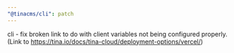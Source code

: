 ```yaml
---
"@tinacms/cli": patch
---
```


cli - fix broken link to do with client variables not being configured properly. (Link to https://tina.io/docs/tina-cloud/deployment-options/vercel/) 
